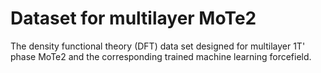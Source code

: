 # Dataset for multilayer MoTe2
The density functional theory (DFT) data set designed for multilayer 1T' phase MoTe2 and the corresponding trained machine learning forcefield.
